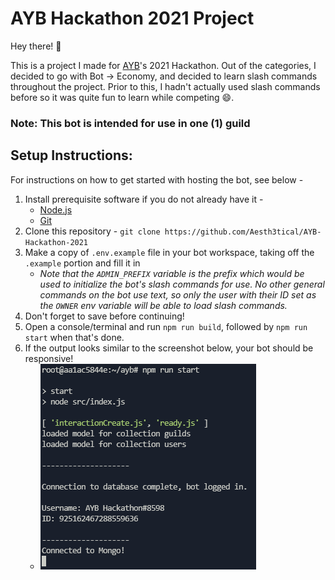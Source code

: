 # AYB Hackathon 2021 Project

Hey there! :wave:

This is a project I made for [AYB](https://discord.gg/58WfreXK)'s 2021 Hackathon. Out of the categories, I decided to go with Bot -> Economy, and decided to learn slash commands throughout the project. Prior to this, I hadn't actually used slash commands before so it was quite fun to learn while competing :smile:.

### **Note:** This bot is intended for use in one (1) guild

## Setup Instructions:
For instructions on how to get started with hosting the bot, see below -

1. Install prerequisite software if you do not already have it -
    * [Node.js](https://nodejs.org/)
    * [Git](https://git-scm.com/)
2. Clone this repository - ``git clone https://github.com/Aesth3tical/AYB-Hackathon-2021``
3. Make a copy of ``.env.example`` file in your bot workspace, taking off the ``.example`` portion and fill it in
    * *Note that the ``ADMIN_PREFIX`` variable is the prefix which would be used to initialize the bot's slash commands for use. No other general commands on the bot use text, so only the user with their ID set as the ``OWNER`` env variable will be able to load slash commands.*
4. Don't forget to save before continuing!
5. Open a console/terminal and run ``npm run build``, followed by ``npm run start`` when that's done.
6. If the output looks similar to the screenshot below, your bot should be responsive!
    * ![Screenshot](./misc/unknown.png)